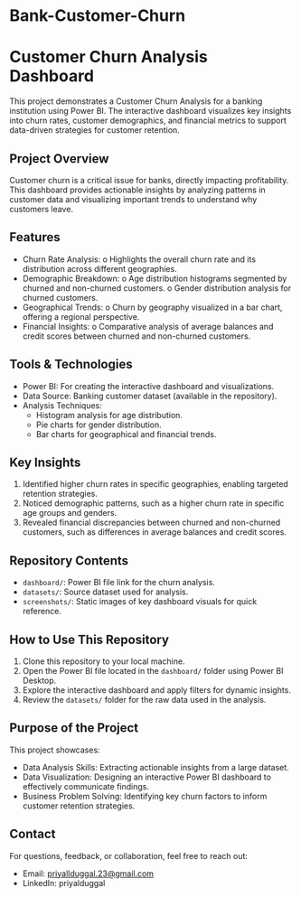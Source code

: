 # Bank-Customer-Churn
# Customer Churn Analysis Dashboard

This project demonstrates a Customer Churn Analysis for a banking institution using Power BI. The interactive dashboard visualizes key insights into churn rates, customer demographics, and financial metrics to support data-driven strategies for customer retention.

## Project Overview

Customer churn is a critical issue for banks, directly impacting profitability. This dashboard provides actionable insights by analyzing patterns in customer data and visualizing important trends to understand why customers leave.

## Features

-	Churn Rate Analysis:
o	Highlights the overall churn rate and its distribution across different geographies.
-	Demographic Breakdown:
o	Age distribution histograms segmented by churned and non-churned customers.
o	Gender distribution analysis for churned customers.
-	Geographical Trends:
o	Churn by geography visualized in a bar chart, offering a regional perspective.
-	Financial Insights:
o	Comparative analysis of average balances and credit scores between churned and non-churned customers.

## Tools & Technologies

- Power BI: For creating the interactive dashboard and visualizations.
- Data Source: Banking customer dataset (available in the repository).
- Analysis Techniques:
  - Histogram analysis for age distribution.
  - Pie charts for gender distribution.
  - Bar charts for geographical and financial trends.

## Key Insights

1. Identified higher churn rates in specific geographies, enabling targeted retention strategies.
2. Noticed demographic patterns, such as a higher churn rate in specific age groups and genders.
3. Revealed financial discrepancies between churned and non-churned customers, such as differences in average balances and credit scores.

## Repository Contents

- `dashboard/`: Power BI file link for the churn analysis.
- `datasets/`: Source dataset used for analysis.
- `screenshots/`: Static images of key dashboard visuals for quick reference.

## How to Use This Repository

1. Clone this repository to your local machine.
2. Open the Power BI file located in the `dashboard/` folder using Power BI Desktop.
3. Explore the interactive dashboard and apply filters for dynamic insights.
4. Review the `datasets/` folder for the raw data used in the analysis.

## Purpose of the Project

This project showcases:
- Data Analysis Skills: Extracting actionable insights from a large dataset.
- Data Visualization: Designing an interactive Power BI dashboard to effectively communicate findings.
- Business Problem Solving: Identifying key churn factors to inform customer retention strategies.


## Contact

For questions, feedback, or collaboration, feel free to reach out:
- Email: priyallduggal.23@gmail.com
- LinkedIn: priyalduggal

